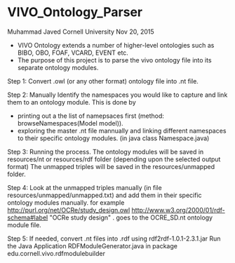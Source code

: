 # VIVO_Ontology_Parser

Muhammad Javed
Cornell University
Nov 20, 2015

- VIVO Ontology extends a number of higher-level ontologies such as BIBO, OBO, FOAF, VCARD, EVENT etc.
- The purpose of this project is to parse the vivo ontology file into its separate ontology modules.

Step 1: Convert .owl (or any other format) ontology file into .nt file.

Step 2: Manually Identify the namespaces you would like to capture and link them to an ontology module.
This is done by 
- printing out a the list of namepsaces first (method: browseNamespaces(Model model)). 
- exploring the master .nt file mannually and linking different namespaces to their specific ontology modules. (in java class Namespace.java)

Step 3: Running the process.
The ontology modules will be saved in resources/nt  or resources/rdf folder (depending upon the selected output format)
The unmapped triples will be saved in the resources/unmapped folder.

Step 4: Look at the unmapped triples manually (in file resources/unmapped/unmapped.txt) and add them in their specific ontology modules manually.
for example 
<http://purl.org/net/OCRe/study_design.owl> <http://www.w3.org/2000/01/rdf-schema#label> "OCRe study design" .
goes to the OCRE_SD.nt ontology module file.

Step 5: If needed, convert .nt files into .rdf using rdf2rdf-1.0.1-2.3.1.jar
Run the Java Application RDFModuleGenerator.java in package edu.cornell.vivo.rdfmodulebuilder


